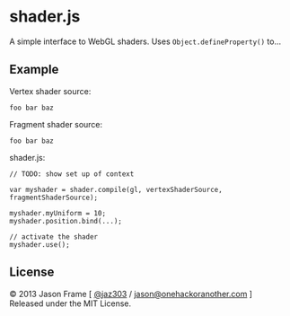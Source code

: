 # shader.js

A simple interface to WebGL shaders. Uses `Object.defineProperty()` to...

## Example

Vertex shader source:

    foo bar baz
    
Fragment shader source:

    foo bar baz
    
shader.js:

    // TODO: show set up of context

    var myshader = shader.compile(gl, vertexShaderSource, fragmentShaderSource);
    
    myshader.myUniform = 10;
    myshader.position.bind(...);
    
    // activate the shader
    myshader.use();

## License

&copy; 2013 Jason Frame [ [@jaz303](http://twitter.com/jaz303) / [jason@onehackoranother.com](mailto:jason@onehackoranother.com) ]  
Released under the MIT License.